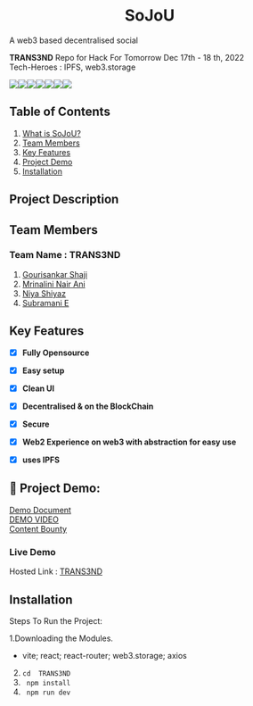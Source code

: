 # **<div align="center">SoJoU</div>**  
A web3 based decentralised social

**TRANS3ND** Repo for Hack For Tomorrow Dec 17th - 18 th, 2022
<br>
Tech-Heroes : IPFS, web3.storage

<img src="https://img.shields.io/badge/-IPFS-grey?logo=ipfs&logoColor=65C2CB?&style=for-the-badge"><img src="https://img.shields.io/badge/React-20232A?style=for-the-badge&logo=react&logoColor=61DAFB"><img src="https://img.shields.io/badge/React_Router-CA4245?style=for-the-badge&logo=react-router&logoColor=white"><img src="https://img.shields.io/badge/JavaScript-323330?style=for-the-badge&logo=javascript&logoColor=F7DF1E"><img src="https://img.shields.io/badge/CSS3-1572B6?style=for-the-badge&logo=css3&logoColor=white"><img src="https://img.shields.io/badge/Vite-B73BFE?style=for-the-badge&logo=vite&logoColor=FFD62E"><img src="https://img.shields.io/badge/-Solidity-363636?logo=Solidity&logoColor=65C2CB?&style=for-the-badge">

## Table of Contents
1. [What is SoJoU?](#project-description)
2. [Team Members](#team-members)
3. [Key Features](#key-features)
4. [Project Demo](#project-demo)
5. [Installation](#installation)

## Project Description


## Team Members
### **Team Name** : TRANS3ND
1. [Gourisankar Shaji](https://github.com/GussySussy)
1. [Mrinalini Nair Ani](https://github.com/hacksh4w/)
1. [Niya Shiyaz](https://github.com/niyashiyasi)
1. [Subramani E](https://github.com/subru-37)
## Key Features 
- [x] **Fully Opensource**
- [x] **Easy setup**
- [x] **Clean UI**
- [x] **Decentralised & on the BlockChain**
- [x] **Secure**
- [x] **Web2 Experience on web3 with abstraction for easy use**
- [x] **uses IPFS**


## 🔧 Project Demo:
[Demo Document](https://docs.google.com/document/d)
<br>
[DEMO VIDEO](https://drive.google.com/)
<br>
[Content Bounty](https://drive.google.com/)

### Live Demo
Hosted Link : [TRANS3ND](https://.netlify.app/)


## Installation
Steps To Run the Project:

1.Downloading the Modules.
- vite; react; react-router; web3.storage; axios 
2. `` cd  TRANS3ND  ``
3. `` npm install``
4. `` npm run dev``

